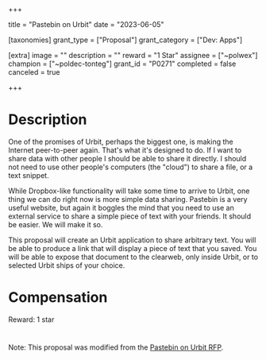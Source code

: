 +++

title = "Pastebin on Urbit"
date = "2023-06-05"

[taxonomies]
grant_type = ["Proposal"]
grant_category = ["Dev: Apps"]

[extra]
image = ""
description = ""
reward = "1 Star"
assignee = ["~polwex"]
champion = ["~poldec-tonteg"]
grant_id = "P0271"
completed = false
canceled = true

+++

# Description #

One of the promises of Urbit, perhaps the biggest one, is making the Internet peer-to-peer again. That's what it's designed to do. If I want to share data with other people I should be able to share it directly. I should not need to use other people's computers (the "cloud") to share a file, or a text snippet.

While Dropbox-like functionality will take some time to arrive to Urbit, one thing we can do right now is more simple data sharing. Pastebin is a very useful website, but again it boggles the mind that you need to use an external service to share a simple piece of text with your friends. It should be easier. We will make it so.

This proposal will create an Urbit application to share arbitrary text. You will be able to produce a link that will display a piece of text that you saved. You will be able to expose that document to the clearweb, only inside Urbit, or to selected Urbit ships of your choice.

# Compensation #
Reward: 1 star
# 
Note: This proposal was modified from the [Pastebin on Urbit RFP](https://urbit.org/grants/pastebin-RFP).
